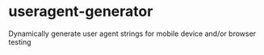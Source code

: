 useragent-generator
===================

Dynamically generate user agent strings for mobile device and/or browser testing
